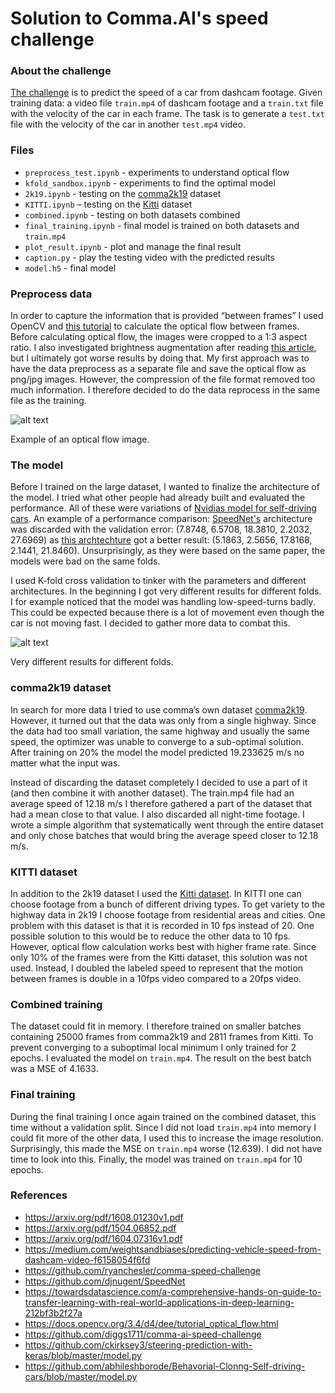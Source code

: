 # Solution to Comma.AI's speed challenge

### About the challenge
[The challenge](https://github.com/commaai/speedchallenge) is to predict the speed of a car from dashcam footage. Given training data: a video file `train.mp4` of dashcam footage and a `train.txt` file with the velocity of the car in each frame. The task is to generate a `test.txt` file with the velocity of the car in another `test.mp4` video.

### Files
* `preprocess_test.ipynb` - experiments to understand optical flow
* `kfold_sandbox.ipynb` - experiments to find the optimal model
* `2k19.ipynb` - testing on the [comma2k19](https://github.com/commaai/comma2k19) dataset
* `KITTI.ipynb` – testing on the [Kitti](http://www.cvlibs.net/datasets/kitti/index.php) dataset
* `combined.ipynb` - testing on both datasets combined
* `final_training.ipynb` - final model is trained on both datasets and `train.mp4`
* `plot_result.ipynb` - plot and manage the final result
* `caption.py` - play the testing video with the predicted results
* `model.h5` - final model

### Preprocess data
In order to capture the information that is provided “between frames” I used OpenCV and [this tutorial]( https://docs.opencv.org/3.4/d4/dee/tutorial_optical_flow.html) to calculate the optical flow between frames. Before calculating optical flow, the images were cropped to a 1:3 aspect ratio. I also investigated brightness augmentation after reading [this article]( https://medium.com/weightsandbiases/predicting-vehicle-speed-from-dashcam-video-f6158054f6fd), but I ultimately got worse results by doing that. My first approach was to have the data preprocess as a separate file and save the optical flow as png/jpg images. However, the compression of the file format removed too much information. I therefore decided to do the data reprocess in the same file as the training.

![alt text](https://github.com/lukaspetersson/commaai-speed-challenge/blob/main/optflow_example.png)

Example of an optical flow image.

### The model
Before I trained on the large dataset, I wanted to finalize the architecture of the model. I tried what other people had already built and evaluated the performance. All of these were variations of [Nvidias model for self-driving cars](https://arxiv.org/pdf/1604.07316v1.pdf). An example of a performance comparison: [SpeedNet's](https://github.com/djnugent/SpeedNet) architecture was discarded with the validation error: (7.8748, 6.5708, 18.3810, 2.2032, 27.6969) as [this archtechture](https://github.com/abhileshborode/Behavorial-Clonng-Self-driving-cars/blob/master/model.py) got a better result: (5.1863, 2.5656, 17.8168, 2.1441, 21.8460). Unsurprisingly, as they were based on the same paper, the models were bad on the same folds.

I used K-fold cross validation to tinker with the parameters and different architectures. In the beginning I got very different results for different folds. I for example noticed that the model was handling low-speed-turns badly. This could be expected because there is a lot of movement even though the car is not moving fast. I decided to gather more data to combat this.

![alt text](https://github.com/lukaspetersson/commaai-speed-challenge/blob/main/different_folds_result.png)

Very different results for different folds.

### comma2k19 dataset
In search for more data I tried to use comma’s own dataset [comma2k19](https://github.com/commaai/comma2k19). However, it turned out that the data was only from a single highway. Since the data had too small variation, the same highway and usually the same speed, the optimizer was unable to converge to a sub-optimal solution. After training on 20% the model the model predicted 19.233625 m/s no matter what the input was.

Instead of discarding the dataset completely I decided to use a part of it (and then combine it with another dataset). The train.mp4 file had an average speed of 12.18 m/s I therefore gathered a part of the dataset that had a mean close to that value. I also discarded all night-time footage. I wrote a simple algorithm that systematically went through the entire dataset and only chose batches that would bring the average speed closer to 12.18 m/s.

### KITTI dataset
In addition to the 2k19 dataset I used the [Kitti dataset](http://www.cvlibs.net/datasets/kitti/index.php). In KITTI one can choose footage from a bunch of different driving types. To get variety to the highway data in 2k19 I choose footage from residential areas and cities. One problem with this dataset is that it is recorded in 10 fps instead of 20. One possible solution to this would be to reduce the other data to 10 fps. However, optical flow calculation works best with higher frame rate. Since only 10% of the frames were from the Kitti dataset, this solution was not used. Instead, I doubled the labeled speed to represent that the motion between frames is double in a 10fps video compared to a 20fps video.

### Combined training
The dataset could fit in memory. I therefore trained on smaller batches containing 25000 frames from comma2k19 and 2811 frames from Kitti. To prevent converging to a suboptimal local minimum I only trained for 2 epochs. I evaluated the model on `train.mp4`. The result on the best batch was a MSE of 4.1633.

### Final training
During the final training I once again trained on the combined dataset, this time without a validation split. Since I did not load `train.mp4` into memory I could fit more of the other data, I used this to increase the image resolution. Surprisingly, this made the MSE on `train.mp4` worse (12.639). I did not have time to look into this. Finally, the model was trained on `train.mp4` for 10 epochs.


### References
* https://arxiv.org/pdf/1608.01230v1.pdf
* https://arxiv.org/pdf/1504.06852.pdf
* https://arxiv.org/pdf/1604.07316v1.pdf
* https://medium.com/weightsandbiases/predicting-vehicle-speed-from-dashcam-video-f6158054f6fd
* https://github.com/ryanchesler/comma-speed-challenge
* https://github.com/djnugent/SpeedNet
* https://towardsdatascience.com/a-comprehensive-hands-on-guide-to-transfer-learning-with-real-world-applications-in-deep-learning-212bf3b2f27a
* https://docs.opencv.org/3.4/d4/dee/tutorial_optical_flow.html
* https://github.com/diggs1711/comma-ai-speed-challenge
* https://github.com/ckirksey3/steering-prediction-with-keras/blob/master/model.py
* https://github.com/abhileshborode/Behavorial-Clonng-Self-driving-cars/blob/master/model.py
